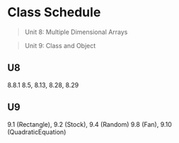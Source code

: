 # Class Schedule 
> Unit 8: Multiple Dimensional Arrays

> Unit 9: Class and Object

## U8
8.8.1 8.5, 8.13, 8.28, 8.29

## U9
9.1 (Rectangle), 9.2 (Stock), 9.4 (Random) 
9.8 (Fan), 9.10 (QuadraticEquation)



